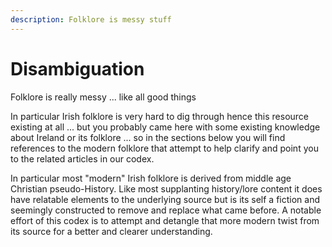 ```yaml
---
description: Folklore is messy stuff
---
```


# Disambiguation

Folklore is really messy ... like all good things

In particular Irish folklore is very hard to dig through hence this resource existing at all ... but you probably came here with some existing knowledge about Ireland or its folklore ... so in the sections below you will find references to the modern folklore that attempt to help clarify and point you to the related articles in our codex.

In particular most "modern" Irish folklore is derived from middle age Christian pseudo-History. Like most supplanting history/lore content it does have relatable elements to the underlying source but is its self a fiction and seemingly constructed to remove and replace what came before. A notable effort of this codex is to attempt and detangle that more modern twist from its source for a better and clearer understanding.
